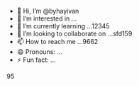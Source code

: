 - 👋 Hi, I’m @byhayivan
- 👀 I’m interested in ...
- 🌱 I’m currently learning ...12345
- 💞️ I’m looking to collaborate on ...sfd159
- 📫 How to reach me ...9662
- 😄 Pronouns: ...
- ⚡ Fun fact: ...

<!---2
byhayivan/byhayivan is a ✨ special ✨ repository because its `README.md` (this file) appears on your GitHub profile.
You can click the Preview link to take a look at your changes.
--->95
